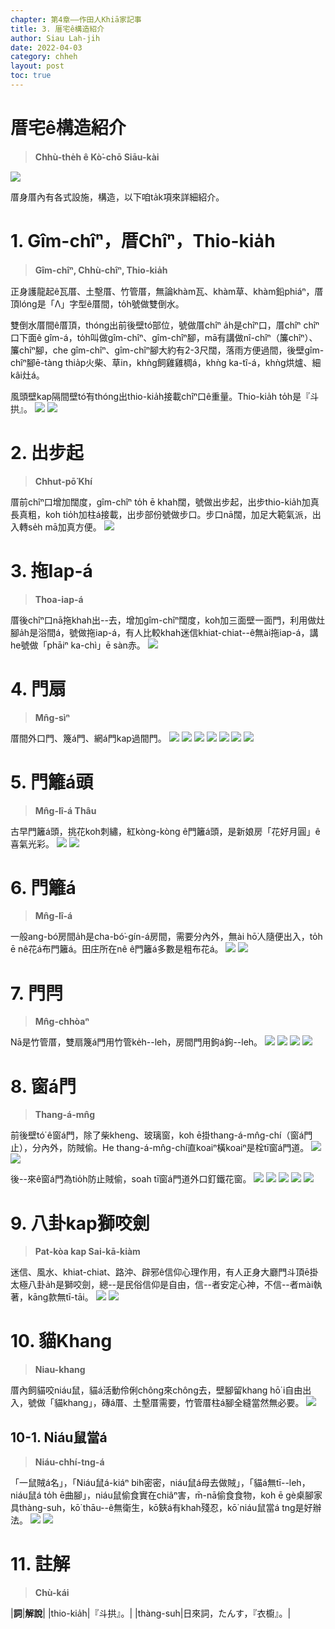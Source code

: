 ```yaml
---
chapter: 第4章——作田人Khiā家記事
title: 3. 厝宅ê構造紹介
author: Siau Lah-jih
date: 2022-04-03
category: chheh
layout: post
toc: true
---
```


# 厝宅ê構造紹介
> **Chhù-the̍h ê Kò͘-chō Siāu-kài**

![](../too5/15/15-4-15竹管厝.jpg)

厝身厝內有各式設施，構造，以下咱ta̍k項來詳細紹介。

# 1. Gîm-chîⁿ，厝Chîⁿ，Thio-kia̍h
> **Gîm-chîⁿ, Chhù-chîⁿ, Thio-kia̍h**

正身護龍起ê瓦厝、土墼厝、竹管厝，無論khàm瓦、khàm草、khàm鉛phiáⁿ，厝頂lóng是「Λ」字型ê厝間，to̍h號做雙倒水。

雙倒水厝間ê厝頂，thóng出前後壁tó͘部位，號做厝chîⁿ a̍h是chîⁿ口，厝chîⁿ chîⁿ口下面ê gîm-á，to̍h叫做gîm-chîⁿ、gîm-chîⁿ腳，mā有講做nî-chîⁿ（簾chîⁿ）、簾chîⁿ腳，che gîm-chîⁿ、gîm-chîⁿ腳大約有2-3尺闊，落雨方便過間，後壁gîm-chîⁿ腳ē-tàng thia̍p火柴、草in，khǹg飼雞雞椆á，khǹg ka-tî-á，khǹg烘爐、細kâi灶á。

風頭壁kap隔間壁tó͘有thóng出thio-kia̍h接載chîⁿ口ê重量。Thio-kia̍h to̍h是『斗拱』。
![](../too5/15/15-4-9砛簷簷口.jpg)
![](../too5/15/15-4-9a磚仔厝砛簷.jpg)

# 2. 出步起
> **Chhut-pō͘ Khí**

厝前chîⁿ口增加闊度，gîm-chîⁿ to̍h ē khah闊，號做出步起，出步thio-kia̍h加真長真粗，koh tio̍h加柱á接載，出步部份號做步口。步口nā闊，加足大範氣派，出入轉se̍h mā加真方便。
![](../too5/15/15-4-10出步.jpg)
 
# 3. 拖Iap-á
> **Thoa-iap-á**

厝後chîⁿ口nā拖khah出--去，增加gîm-chîⁿ闊度，koh加三面壁一面門，利用做灶腳a̍h是浴間á，號做拖iap-á，有人比較khah迷信khiat-chiat--ê無ài拖iap-á，講he號做「phāiⁿ ka-chì」ē sàn赤。
![](../too5/15/15-4-11挹仔卓瓊幸.jpg)

# 4. 門扇
> **Mn̂g-sìⁿ**

厝間外口門、篾á門、網á門kap過間門。
![](../too5/15/15-4-12門扇.jpg)
![](../too5/15/15-4-13過間門.jpg)
![](../too5/15/15-4-13a過間門.jpg)
![](../too5/15/15-4-14網仔門.jpg) 
![](../too5/15/15-4-14a門扇.jpg)
![](../too5/15/15-4-14b竹管厝.jpg)
![](../too5/15/15-4-15竹管厝.jpg)

# 5. 門籬á頭
> **Mn̂g-lî-á Thâu**

古早門籬á頭，挑花koh刺繡，紅kòng-kòng ê門籬á頭，是新娘房「花好月圓」ê喜氣光彩。
![](../too5/15/15-4-16門籬仔頭.jpg)
![](../too5/15/15-4-16a門籬仔頭.jpg)

# 6. 門籬á
> **Mn̂g-lî-á**

一般ang-bó͘房間a̍h是cha-bó͘-gín-á房間，需要分內外，無ài hō͘人隨便出入，to̍h ē nê花á布門籬á。田庄所在nê ê門籬á多數是粗布花á。
![](../too5/15/15-4-17門籬仔.jpg)
![](../too5/15/15-4-17a門籬仔.jpg)

# 7. 門閂
> **Mn̂g-chhòaⁿ**

Nā是竹管厝，雙扇篾á門用竹管ke̍h--leh，房間門用鉤á鉤--leh。
![](../too5/15/15-4-18門閂.jpg)
![](../too5/15/15-4-19門閂.jpg)
![](../too5/15/15-4-19a門閂.jpg)
![](../too5/15/15-4-19b門閂.jpg)

# 8. 窗á門
> **Thang-á-mn̂g**

前後壁tó͘ ê窗á門，除了柴kheng、玻璃窗，koh ē掛thang-á-mn̂g-chí（窗á門止），分內外，防賊偷。He thang-á-mn̂g-chí直koaiⁿ橫koaiⁿ是栓tī窗á門道。
![](../too5/15/15-4-20窗仔門.jpg)
![](../too5/15/15-4-20a窗仔門.jpg)

後--來ê窗á門為tio̍h防止賊偷，soah tī窗á門道外口釘鐵花窗。
![](../too5/15/15-4-21窗仔門.jpg)
![](../too5/15/15-4-22鐵窗.jpg)
![](../too5/15/15-4-23窗仔門.jpg)
![](../too5/15/15-4-23a窗仔門.jpg)
![](../too5/15/15-4-23b窗仔門.jpg) 

# 9. 八卦kap獅咬劍
> **Pat-kòa kap Sai-kā-kiàm**

迷信、風水、khiat-chiat、路沖、辟邪ê信仰心理作用，有人正身大廳門斗頂ē掛太極八卦a̍h是獅咬劍，總--是民俗信仰是自由，信--者安定心神，不信--者mài執著，kāng款無tī-tāi。
![](../too5/15/15-4-48八卦竹塘.jpg)
![](../too5/15/15-4-48a辟邪獅忠義.jpg)

# 10. 貓Khang
> **Niau-khang**

厝內飼貓咬niáu鼠，貓á活動伶俐chông來chông去，壁腳留khang hō͘ i自由出入，號做「貓khang」，磚á厝、土墼厝需要，竹管厝柱á腳全縫當然無必要。
![](../too5/15/15-4-49貓空.jpg)

## 10-1. Niáu鼠當á
> **Niáu-chhí-tng-á**

「一鼠賊á名」，「Niáu鼠á-kiáⁿ bih密密，niáu鼠á母去做賊」，「貓á無tī--leh，niáu鼠á to̍h ē曲腳」，niáu鼠偷食實在chiâⁿ害，m̄-nā偷食食物，koh ē gè桌腳家具thàng-suh，kō͘ thāu--ê無衛生，kō͘鋏á有khah殘忍，kō͘ niáu鼠當á tng是好辦法。
![](../too5/15/15-4-50鼠當.jpg)
![](../too5/15/15-4-51鼠當.jpg)

# 11. 註解
> **Chù-kái**

|**詞**|**解說**|
|thio-kia̍h|『斗拱』。|
|thàng-suh|日來詞，たんす，『衣櫥』。|
